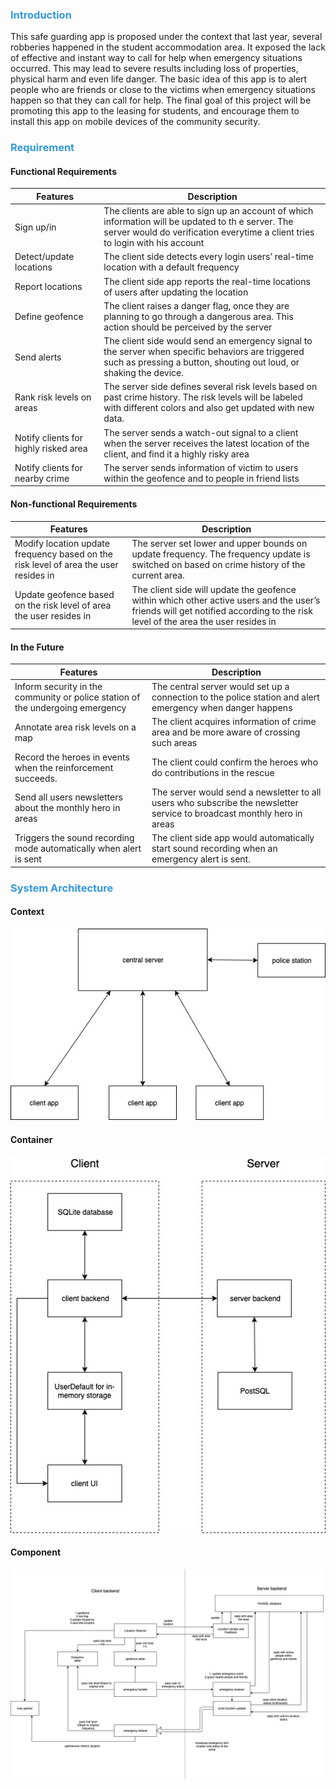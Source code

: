 
 ### <font color="#3498db">Introduction</font>

This safe guarding app is proposed under the context that last year, several robberies happened in the student accommodation area. It exposed the lack of effective and instant way to call for help when emergency situations occurred. This may lead to severe results including loss of properties, physical harm and even life danger. The basic idea of this app is to alert people who are friends or close to the victims when emergency situations happen so that they can call for help. The final goal of this project will be promoting this app to the leasing for students, and encourage them to install this app on mobile devices of the community security. 

### <font color="#3498db">Requirement</font>

#### Functional Requirements

| Features                              | Description                                                  |
| ------------------------------------- | ------------------------------------------------------------ |
| Sign up/in |The clients are able to sign up an account of which information will be updated to th e server. The server would do verification everytime a client tries to login with his account|
| Detect/update locations               | The client side detects every login users’ real-time location with a default frequency |
| Report locations                      | The client side app reports the real-time locations of users after updating the location |
| Define geofence                       | The client raises a danger flag, once they are planning to go through a dangerous area. This action should be perceived by the server |
| Send alerts                           | The client side would send an emergency signal to the server when specific behaviors are triggered such as pressing a button, shouting out loud, or shaking the device. |
| Rank risk levels on areas             | The server side defines several risk levels based on past crime history. The risk levels will be labeled with different colors and also get updated with new data. |
| Notify clients for highly risked area | The server sends a watch-out signal to a client when the server receives the latest location of the client, and find it a highly risky area |
| Notify clients for nearby crime       | The server sends information of victim to users within the geofence and to people in friend lists |
#### Non-functional Requirements

| Features                                                     | Description                                                  |
| ------------------------------------------------------------ | ------------------------------------------------------------ |
| Modify location update frequency based on the risk level of area the user resides in | The server set lower and upper bounds on update frequency. The frequency update is switched on based on crime history of the current area. |
| Update geofence based on the risk level of area the user resides in | The client side will update the geofence within which other active users and the user’s friends will get notified according to the risk level of the area the user resides in |

#### In the Future

| Features                                                     | Description                                                  |
| ------------------------------------------------------------ | ------------------------------------------------------------ |
| Inform security in the community or police station of the undergoing emergency | The central server would set up a connection to the police station and alert emergency when danger happens |
| Annotate area risk levels on a map                           | The client acquires information of crime area and be more aware of crossing such areas |
| Record the heroes in events when the reinforcement succeeds. | The client could confirm the heroes who do contributions in the rescue |
| Send all users newsletters about the monthly hero in areas   | The server would send a newsletter to all users who subscribe the newsletter service to broadcast monthly hero in areas |
| Triggers the sound recording mode automatically when alert is sent | The client side app would automatically start sound recording when an emergency alert is sent. |

### <font color="#3498db">System Architecture</font>

#### Context

![](pic/context.jpg)

#### Container

![](pic/container.jpg)

#### Component

![](pic/component.jpg)